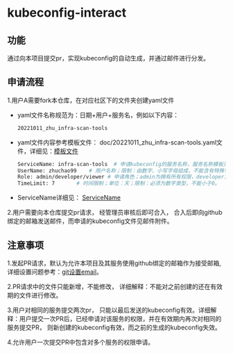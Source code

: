 # kubeconfig-interact

## 功能

​	通过向本项目提交pr，实现kubeconfig的自动生成，并通过邮件进行分发。

## 申请流程

1.用户A需要fork本仓库，在对应社区下的文件夹创建yaml文件

+ yaml文件名称规范为：日期+用户+服务名，例如以下内容：

  ~~~bash
  20221011_zhu_infra-scan-tools
  ~~~

+ yaml文件内容参考模板文件： doc/20221011_zhu_infra-scan-tools.yaml文件，详细见：[模板文件](https://github.com/Open-Infra-Ops/kubeconfig-interact/blob/main/doc/20221011_zhu_infra-scan-tools.yaml)

  ~~~bash
  ServiceName: infra-scan-tools  # 申请kubeconfig的服务名称，服务名称模板见：doc/ServiceName.txt
  UserName: zhuchao99    # 用户名称；限制：由数字、小写字母组成，不能含有特殊字符，最长长度为20，不能包含大写字母。
  Role: admin/developer/viewer # 申请角色；admin为拥有所有权限，developer为开发者权限，进入容器权限， viewer只能查看日志 
  TimeLimit: 7       # 时间限制；单位：天；限制：必须为数字类型，不能小于0。
  ~~~

+ ServiceName详细见： [ServiceName](https://github.com/Open-Infra-Ops/kubeconfig-interact/blob/main/doc/ServiceName.txt)

2.用户需要向本仓库提交pr请求， 经管理员审核后即可合入， 合入后即向github绑定的邮箱发送邮件，而申请的kubeconfig文件见邮件附件。

## 注意事项

1.发起PR请求，默认为允许本项目及其服务使用github绑定的邮箱作为接受邮箱, 详细设置问题参考：[git设置email](https://docs.github.com/cn/account-and-profile/setting-up-and-managing-your-personal-account-on-github/managing-email-preferences/setting-your-commit-email-address?platform=windows)。

2.PR请求中的文件只能新增，不能修改， 详细解释：不能对之前创建的还在有效期的文件进行修改。

3.用户对相同的服务提交两次pr， 只能以最后发送的kubeconfig有效。详细解释：用户提交一次PR后，已经申请对该服务的权限，并在有效期内再次对相同的服务提交PR， 则新创建的kubeconfig有效，而之前的生成的kubeconfig失效。

4.允许用户一次提交PR中包含对多个服务的权限申请。

